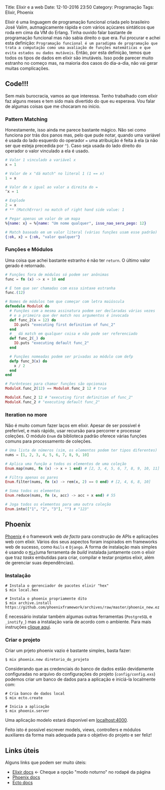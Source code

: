Title: Elixir e a web
Date: 12-10-2016 23:50
Category: Programação
Tags: Elixir, Phoenix

Elixir é uma linguagem de programação funcional criada pelo brasileiro José
Valim, autmagicamente rápida e com vários açúcares sintáticos que roda em cima
da VM do Erlang. Tinha ouvido falar bastante de programação funcional mas não
sabia direito o que era. Fui procurar e achei esta
definição: `Programação funcional é um paradigma de programação que trata a
computação como uma avaliação de funções matemáticas e que evita estados ou
dados mutáveis`. Então, por esta definição, temos que todos os tipos de dados em
elixir são imutáveis. Isso pode parecer muito estranho no começo mas, na maioria
dos casos do dia-a-dia, não vai gerar muitas complicações.


## Code!!!
Sem mais burocracia, vamos ao que interessa. Tenho trabalhado com elixir faz
alguns meses e tem sido mais divertido do que eu esperava. Vou falar de algumas
coisas que me chocaram no início.

### Pattern Matching
Honestamente, isso ainda me parece bastante mágico. Não sei como funciona por
trás dos panos mas, pelo que pude notar, quando uma variável é usada do lado
esquerdo do operador `=` uma atribuição é feita à ela (a não ser que esteja
precedida por `^`). Caso seja usada do lado direito do operador o valor
vinculado a ela é usado.
``` elixir
# Valor 1 vinculado a variável x
x = 1

# Valor de x "dá match" no literal 1 (1 == x)
1 = x

# Valor de x igual ao valor a direita do =
^x = 1

# Explode
2 = x
# ** (MatchError) no match of right hand side value: 1

# Pegar apenas um valor de um mapa
%{name: x} = %{name: "Um nome qualquer", isso_nao_sera_pego: 12}

# Match baseado em um valor literal (várias funções usam esse padrão)
{:ok, x} = {:ok, "valor qualquer"}
```

### Funções e Módulos
Uma coisa que achei bastante estranho é não ter `return`. O último valor gerado
é retornado.
```elixir
# Funções fora de módulos só podem ser anônimas
func = fn (x) -> x + 10 end

# E tem que ser chamadas com essa sintaxe estranha
func.(12)

# Nomes de módulos tem que começar com letra maiúscula
defmodule ModuloX do
  # Funções com a mesma assinatura podem ser declaradas várias vezes
  # e a primeira que der match nos argumentos é invocada
  def func_2(x = 12) do
    IO.puts "executing first definition of func_2"
  end
  # _ dá match em qualquer coisa e não pode ser referenciado
  def func_2(_) do
    IO.puts "executing default func_2"
  end

  # Funções nomeadas podem ser privadas ao módulo com defp
  defp func_3(x) do
    x / 2
  end
end

# Parênteses para chamar funções são opcionais
ModuloX.func_2(12) == ModuloX.func_2 12 # true

ModuloX.func_2 12 # "executing first definition of func_2"
ModuloX.func_2 # "executing default func_2"
```

### Iteration no more
Não é muito comum fazer laços em elixir. Apesar de ser possível é preferível, e
mais rápido, usar recursão para percorrer e processar coleções. O módulo `Enum`
da biblioteca padrão oferece várias funções comuns para processamento de
coleções.
```elixir
# Uma lista de números (sim, os elementos podem ter tipos diferentes)
nums = [1, 2, 3, 4, 5, 6, 7, 8, 9, 10]

# Aplica uma função a todos os elementos de uma coleção
Enum.map(nums, fn (x) -> x + 1 end) # [2, 3, 4, 5, 6, 7, 8, 9, 10, 11]

# Filtra apenas os pares
Enum.filter(nums, fn (x) -> rem(x, 2) == 0 end) # [2, 4, 6, 8, 10]

# Soma todos os elementos
Enum.reduce(nums, fn (x, acc) -> acc + x end) # 55

# Joga todos os elementos para uma outra coleção
Enum.into(["1", "2", "3"], "") # "123"
```

## Phoenix
[Phoenix](http://www.phoenixframework.org) é o framework web _de facto_ para
construção de APIs e aplicações web com elixir. Vários dos seus aspectos foram
inspirados em frameworks web de sucesso, como `Rails` e `Django`. A forma de
instalação mais simples é usando o
[`Mix`](http://elixir-lang.org/docs/stable/mix/Mix.html)(uma ferramenta de
_build_ instalada juntamente com o elixir que traz _tasks_ embutidas para criar,
compilar e testar projetos elixir, além de gerenciar suas dependências).

### Instalação
```shell
# Instala o gerenciador de pacotes elixir "hex"
$ mix local.hex

# Instala o phoenix propriamente dito
$ mix archive.install https://github.com/phoenixframework/archives/raw/master/phoenix_new.ez
```
É necessário instalar também algumas outras ferramentas (`PostgreSQL` e
`_inotify_`) mas a instalação varia de acordo com o ambiente. Para mais
instruções [clique aqui](http://www.phoenixframework.org/docs/installation#section-postgresql).

### Criar o projeto
Criar um prjeto phoenix vazio é bastante simples, basta fazer:
```shell
$ mix phoenix.new diretorio_do_projeto
```
Considerando que as credenciais do banco de dados estão devidamente configuradas
no arquivo do configurações do projeto (`config/config.exs`) podemos criar um
banco de dados para a aplicação e iniciá-la localmente com:
```shell
# Cria banco de dados local
$ mix ecto.create

# Inicia a aplicação
$ mix phoenix.server
```
Uma aplicação modelo estará disponível em [localhost:4000](http://localhost:4000).

Feito isto é possível escrever models, views, controllers e módulos auxiliares
da forma mais adequada para o objetivo do projeto e ser feliz!

## Links úteis
Alguns links que podem ser muito úteis:

  * [Elixir docs](http://elixir-lang.org/docs/stable/elixir/Kernel.html)
<- Cheque a opção "modo noturno" no rodapé da página
  * [Phoenix docs](https://hexdocs.pm/phoenix/Phoenix.html)
  * [Ecto docs](https://hexdocs.pm/ecto/Ecto.html)
